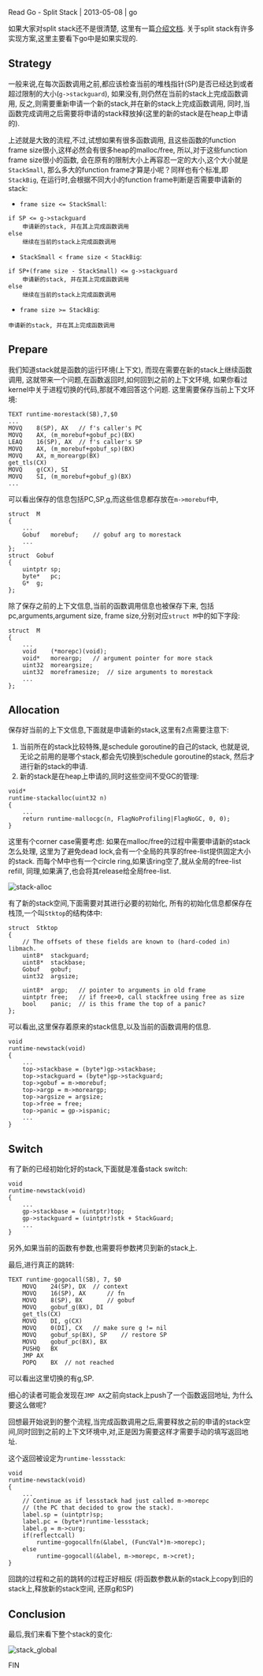 Read Go - Split Stack | 2013-05-08 | go

如果大家对split stack还不是很清楚,
这里有一篇[介绍文档](http://gcc.gnu.org/wiki/SplitStacks).
关于split stack有许多实现方案,这里主要看下go中是如果实现的.

## Strategy



一般来说,在每次函数调用之前,都应该检查当前的堆栈指针(SP)是否已经达到或者超过限制的大小(`g->stackguard`),
如果没有,则仍然在当前的stack上完成函数调用,
反之,则需要重新申请一个新的stack,并在新的stack上完成函数调用,
同时,当函数完成调用之后需要将申请的stack释放掉(这里的新的stack是在heap上申请的).

上述就是大致的流程,不过,试想如果有很多函数调用,
且这些函数的function frame size很小,这样必然会有很多heap的malloc/free,
所以,对于这些function frame size很小的函数,
会在原有的限制大小上再容忍一定的大小,这个大小就是`StackSmall`,
那么多大的function frame才算是小呢？同样也有个标准,即`StackBig`,
在运行时,会根据不同大小的function frame判断是否需要申请新的stack:

- `frame size <= StackSmall`:

~~~
if SP <= g->stackguard
	申请新的stack, 并在其上完成函数调用
else
	继续在当前的stack上完成函数调用
~~~

- `StackSmall < frame size < StackBig`:

~~~
if SP+(frame size - StackSmall) <= g->stackguard
	申请新的stack, 并在其上完成函数调用
else
	继续在当前的stack上完成函数调用
~~~

- `frame size >= StackBig`:

~~~
申请新的stack, 并在其上完成函数调用
~~~

## Prepare



我们知道stack就是函数的运行环境(上下文),
而现在需要在新的stack上继续函数调用,
这就带来一个问题,在函数返回时,如何回到之前的上下文环境,
如果你看过kernel中关于进程切换的代码,那就不难回答这个问题.
这里需要保存当前上下文环境:

~~~
TEXT runtime·morestack(SB),7,$0
...
MOVQ	8(SP), AX	// f's caller's PC
MOVQ	AX, (m_morebuf+gobuf_pc)(BX)
LEAQ	16(SP), AX	// f's caller's SP
MOVQ	AX, (m_morebuf+gobuf_sp)(BX)
MOVQ	AX, m_moreargp(BX)
get_tls(CX)
MOVQ	g(CX), SI
MOVQ	SI, (m_morebuf+gobuf_g)(BX)
...
~~~

可以看出保存的信息包括PC,SP,g,而这些信息都存放在`m->morebuf`中,

~~~
struct	M
{
	...
	Gobuf	morebuf;	// gobuf arg to morestack
	...
};
struct	Gobuf
{
	uintptr	sp;
	byte*	pc;
	G*	g;
};
~~~

除了保存之前的上下文信息,当前的函数调用信息也被保存下来,
包括pc,arguments,argument size, frame size,分别对应`struct M`中的如下字段:

~~~
struct	M
{
	...
	void	(*morepc)(void);
	void*	moreargp;	// argument pointer for more stack
	uint32	moreargsize;
	uint32	moreframesize;	// size arguments to morestack
	...
};
~~~

## Allocation



保存好当前的上下文信息,下面就是申请新的stack,这里有2点需要注意下:

1. 当前所在的stack比较特殊,是schedule goroutine的自己的stack,
也就是说,无论之前用的是哪个stack,都会先切换到schedule goroutine的stack,
然后才进行新的stack的申请.
2. 新的stack是在heap上申请的,同时这些空间不受GC的管理:

~~~
void*
runtime·stackalloc(uint32 n)
{
	...
	return runtime·mallocgc(n, FlagNoProfiling|FlagNoGC, 0, 0);
}
~~~

这里有个corner case需要考虑:
如果在malloc/free的过程中需要申请新的stack怎么处理,
这里为了避免dead lock,会有一个全局的共享的free-list提供固定大小的stack.
而每个M中也有一个circle ring,如果该ring空了,就从全局的free-list refill,
同理,如果满了,也会将其release给全局free-list.

![stack-alloc](stack-alloc.png)

有了新的stack空间,下面需要对其进行必要的初始化,
所有的初始化信息都保存在栈顶,一个叫`Stktop`的结构体中:

~~~
struct	Stktop
{
	// The offsets of these fields are known to (hard-coded in) libmach.
	uint8*	stackguard;
	uint8*	stackbase;
	Gobuf	gobuf;
	uint32	argsize;

	uint8*	argp;	// pointer to arguments in old frame
	uintptr	free;	// if free>0, call stackfree using free as size
	bool	panic;	// is this frame the top of a panic?
};
~~~
可以看出,这里保存着原来的stack信息,以及当前的函数调用的信息.

~~~
void
runtime·newstack(void)
{
	...
	top->stackbase = (byte*)gp->stackbase;
	top->stackguard = (byte*)gp->stackguard;
	top->gobuf = m->morebuf;
	top->argp = m->moreargp;
	top->argsize = argsize;
	top->free = free;
	top->panic = gp->ispanic;
	...
}
~~~

## Switch



有了新的已经初始化好的stack,下面就是准备stack switch:

~~~
void
runtime·newstack(void)
{
	...
	gp->stackbase = (uintptr)top;
	gp->stackguard = (uintptr)stk + StackGuard;
	...
}
~~~
另外,如果当前的函数有参数,也需要将参数拷贝到新的stack上.

最后,进行真正的跳转:

~~~
TEXT runtime·gogocall(SB), 7, $0
	MOVQ	24(SP), DX	// context
	MOVQ	16(SP), AX		// fn
	MOVQ	8(SP), BX		// gobuf
	MOVQ	gobuf_g(BX), DI
	get_tls(CX)
	MOVQ	DI, g(CX)
	MOVQ	0(DI), CX	// make sure g != nil
	MOVQ	gobuf_sp(BX), SP	// restore SP
	MOVQ	gobuf_pc(BX), BX
	PUSHQ	BX
	JMP	AX
	POPQ	BX	// not reached
~~~
可以看出这里切换的有g,SP.

细心的读者可能会发现在`JMP AX`之前向stack上push了一个函数返回地址,
为什么要这么做呢?

回想最开始说到的整个流程,当完成函数调用之后,需要释放之前的申请的stack空间,同时回到之前的上下文环境中,对,正是因为需要这样才需要手动的填写返回地址.

这个返回被设定为`runtime·lessstack`:

~~~
void
runtime·newstack(void)
{
	...
	// Continue as if lessstack had just called m->morepc
	// (the PC that decided to grow the stack).
	label.sp = (uintptr)sp;
	label.pc = (byte*)runtime·lessstack;
	label.g = m->curg;
	if(reflectcall)
		runtime·gogocallfn(&label, (FuncVal*)m->morepc);
	else
		runtime·gogocall(&label, m->morepc, m->cret);
}
~~~

回跳的过程和之前的跳转的过程正好相反
(将函数参数从新的stack上copy到旧的stack上,释放新的stack空间, 还原g和SP)

## Conclusion



最后,我们来看下整个stack的变化:

![stack_global](stack_global.png)

FIN
